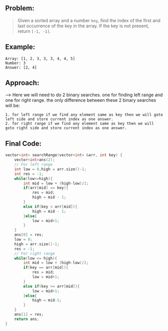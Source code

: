 ## Problem:

>Given a sorted array and a number `key`, find the index of the first and last occurrence of the key in the array.
If the key is not present, return `[-1, -1]`.

## Example:

```
Array: [1, 2, 3, 3, 3, 4, 4, 5]
Number: 3
Answer: [2, 4]
```

## Approach:

--> Here we will need to do 2 binary searches. one for finding left range and one for right range. the only difference between these 2 binary searches will be: 

```
1. for left range if we find any element same as key then we will goto left side and store current index as one answer.
2. for right range if we find any element same as key then we will goto right side and store current index as one answer.
```

## Final Code:

```cpp
vector<int> searchRange(vector<int> &arr, int key) {
	vector<int>ans(2);
	// For left range
    int low = 0,high = arr.size()-1;
	int res = -1;
	while(low<=high){
		int mid = low + (high-low)/2;
		if(arr[mid] == key){
			res = mid;
			high = mid - 1;
		}
		else if(key < arr[mid]){
			high = mid - 1;
		}else{
			low = mid+1;
		}
	}
	ans[0] = res;
	low = 0;
	high = arr.size()-1;
	res = -1;
	// For right range
	while(low <= high){
		int mid = low + (high-low)/2;
		if(key == arr[mid]){
			res = mid;
			low = mid+1;
		}
		else if(key >= arr[mid]){
			low = mid+1;
		}else{
			high = mid-1;
		}
	}
	ans[1] = res;
	return ans;
}
```

